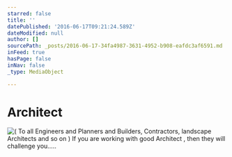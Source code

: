 ```yaml
---
starred: false
title: ''
datePublished: '2016-06-17T09:21:24.589Z'
dateModified: null
author: []
sourcePath: _posts/2016-06-17-34fa4987-3631-4952-b908-eafdc3af6591.md
inFeed: true
hasPage: false
inNav: false
_type: MediaObject

---
```

# Architect
![( To all Engineers and Planners and Builders, Contractors, landscape Architects and so on ) If you are working with good Architect , then they will challenge you.....](https://the-grid-user-content.s3-us-west-2.amazonaws.com/662f2841-c300-418c-90c3-2867470ce747.jpg)